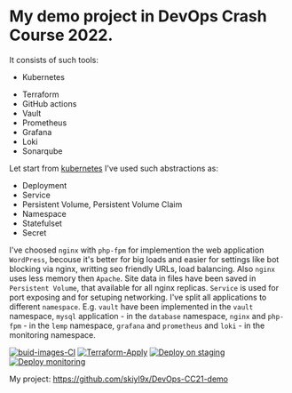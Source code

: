 # My demo project in DevOps Crash Course 2022. 
It consists of such tools:
* Kubernetes
- Terraform
- GitHub actions
- Vault
- Prometheus
- Grafana
- Loki
- Sonarqube

Let start from [kubernetes](https://github.com/skiyl9x/DevOps-CC21-demo/tree/main/k8s)
  I've used such abstractions as:
  - Deployment
  - Service
  - Persistent Volume, Persistent Volume Claim
  - Namespace 
  - Statefulset
  - Secret
  
  I've choosed `nginx` with `php-fpm` for implemention the web application `WordPress`, becouse it's better for big loads and easier for settings like bot blocking via nginx, writting seo friendly URLs, load balancing. Also `nginx` uses less memory then `Apache`. Site data in files have been saved in `Persistent Volume`, that available for all nginx replicas. 
  `Service` is used for port exposing and for setuping networking.
  I've split all applications to different `namespace`. E.g. `vault` have been implemented in the `vault` namespace, `mysql` application - in the `database` namespace, `nginx` and `php-fpm` - in the `lemp` namespace, `grafana` and `prometheus` and `loki` - in the monitoring namespace.

[![buid-images-CI](https://github.com/skiyl9x/DevOps-CC21-demo/actions/workflows/build-images-CI.yml/badge.svg)](https://github.com/skiyl9x/DevOps-CC21-demo/actions/workflows/build-images-CI.yml)
[![Terraform-Apply](https://github.com/skiyl9x/DevOps-CC21-demo/actions/workflows/terraform-apply.yml/badge.svg)](https://github.com/skiyl9x/DevOps-CC21-demo/actions/workflows/terraform-apply.yml)
[![Deploy on staging](https://github.com/skiyl9x/DevOps-CC21-demo/actions/workflows/deploy-to-eks.yml/badge.svg?branch=deploy)](https://github.com/skiyl9x/DevOps-CC21-demo/actions/workflows/deploy-to-eks.yml)
[![Deploy monitoring](https://github.com/skiyl9x/DevOps-CC21-demo/actions/workflows/deploy-monitoring.yml/badge.svg?branch=mon)](https://github.com/skiyl9x/DevOps-CC21-demo/actions/workflows/deploy-monitoring.yml)

My project: https://github.com/skiyl9x/DevOps-CC21-demo


